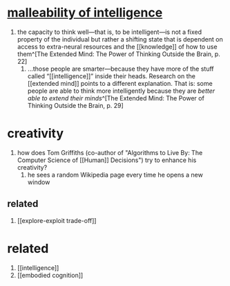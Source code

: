 # [malleability of intelligence](https://en.wikipedia.org/wiki/Malleability_of_intelligence)
1. the capacity to think well—that is, to be intelligent—is not a fixed property of the individual but rather a shifting state that is dependent on access to extra-neural resources and the [[knowledge]] of how to use them^[The Extended Mind: The Power of Thinking Outside the Brain, p. 22]
	1. ...those people are smarter—because they have more of the stuff called “[[intelligence]]” inside their heads. Research on the [[extended mind]] points to a different explanation. That is: some people are able to think more intelligently because they are *better able to extend their minds*^[The Extended Mind: The Power of Thinking Outside the Brain, p. 29]

# creativity
1. how does Tom Griffiths (co-author of "Algorithms to Live By: The Computer Science of [[Human]] Decisions") try to enhance his creativity?
	1. he sees a random Wikipedia page every time he opens a new window

## related
1. [[explore-exploit trade-off]]

# related
1. [[intelligence]]
2. [[embodied cognition]]